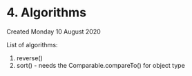 # 4. Algorithms
Created Monday 10 August 2020

List of algorithms:

1. reverse()
2. sort() - needs the Comparable.compareTo() for object type



